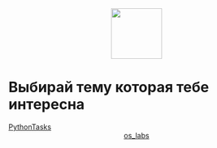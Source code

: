<div id="header" align="center">
  <img src="https://media.giphy.com/media/M9gbBd9nbDrOTu1Mqx/giphy.gif" width="100"/>
</div>
<h1 align="center>
  Привет 👋
</h1>
<h3 align="center">
  Выбирай тему которая тебе интересна
</h3>
<a href="https://github.com/ZadireyEvgeny/Python" >PythonTasks</a>
<div align="center">
  <a href="https://github.com/ZadireyEvgeny/os_labs">os_labs</a>
 </div>
